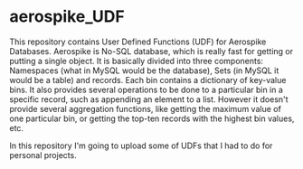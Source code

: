 # aerospike_UDF
This repository contains User Defined Functions (UDF) for Aerospike Databases. Aerospike is No-SQL database, which is really fast for getting or putting a single object.
It is basically divided into three components: Namespaces (what in MySQL would be the database), Sets (in MySQL it would be a table) and records. Each bin contains a dictionary of key-value bins. It also provides several operations to be done to a particular bin in a specific record, such as appending an element to a list.
However it doesn't provide several aggregation functions, like getting the maximum value of one particular bin, or getting the top-ten records with the highest bin values, etc.

In this repository I'm going to upload some of UDFs that I had to do for personal projects.
